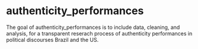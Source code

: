 
<!-- README.md is generated from README.Rmd. Please edit that file -->

# authenticity\_performances

<!-- badges: start -->

<!-- badges: end -->

The goal of authenticity\_performances is to include data, cleaning, and
analysis, for a transparent reserach process of authenticity
performances in political discourses Brazil and the US.
